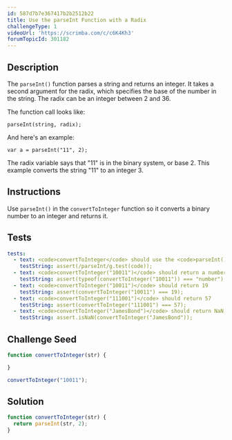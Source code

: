 ```yaml
---
id: 587d7b7e367417b2b2512b22
title: Use the parseInt Function with a Radix
challengeType: 1
videoUrl: 'https://scrimba.com/c/c6K4Kh3'
forumTopicId: 301182
---
```


## Description

<section id='description'>

The `parseInt()` function parses a string and returns an integer. It takes a second argument for the radix, which specifies the base of the number in the string. The radix can be an integer between 2 and 36.

The function call looks like:

`parseInt(string, radix);`

And here's an example:

`var a = parseInt("11", 2);`

The radix variable says that "11" is in the binary system, or base 2. This example converts the string "11" to an integer 3.

</section>

## Instructions

<section id='instructions'>

Use `parseInt()` in the `convertToInteger` function so it converts a binary number to an integer and returns it.

</section>

## Tests

<section id='tests'>

```yml
tests:
  - text: <code>convertToInteger</code> should use the <code>parseInt()</code> function
    testString: assert(/parseInt/g.test(code));
  - text: <code>convertToInteger("10011")</code> should return a number
    testString: assert(typeof(convertToInteger("10011")) === "number");
  - text: <code>convertToInteger("10011")</code> should return 19
    testString: assert(convertToInteger("10011") === 19);
  - text: <code>convertToInteger("111001")</code> should return 57
    testString: assert(convertToInteger("111001") === 57);
  - text: <code>convertToInteger("JamesBond")</code> should return NaN
    testString: assert.isNaN(convertToInteger("JamesBond"));

```

</section>

## Challenge Seed

<section id='challengeSeed'>

<div id='js-seed'>

```js
function convertToInteger(str) {

}

convertToInteger("10011");
```

</div>

</section>

## Solution

<section id='solution'>

```js
function convertToInteger(str) {
  return parseInt(str, 2);
}
```

</section>
